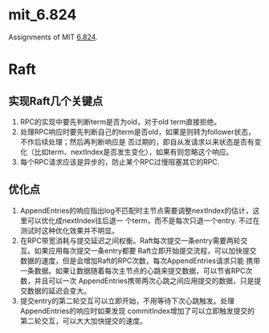 # mit_6.824
Assignments of MIT [6.824](https://pdos.csail.mit.edu/6.824/schedule.html).

# Raft 

## 实现Raft几个关键点

1. RPC的实现中要先判断term是否为old，对于old term直接拒绝。
2. 处理RPC响应时要先判断自己的term是否old，如果是则转为follower状态，不作后续处理；然后再判断响应是
   否过期的，即自从发请求以来状态是否有变化（比如term、nextIndex是否发生变化），如果有则忽略这个响应。
3. 每个RPC请求应该是异步的，防止某个RPC过慢阻塞其它的RPC.

## 优化点

1. AppendEntries的响应指出log不匹配时主节点需要调整nextIndex的估计，这里可以优化成nextIndex往后退一
   个term，而不是每次只退一个entry. 不过在测试时这种优化效果并不明显。
2. 在RPC带宽消耗与提交延迟之间权衡。Raft每次提交一条entry需要两轮交互。如果应用每次提交一条entry都要
   Raft立即开始提交流程，可以加快提交数据的速度，但是会增加Raft的RPC次数，每次AppendEntries请求只能
   携带一条数据。如果让数据随着每次主节点的心跳来提交数据，可以节省RPC次数，并且可以一次
   AppendEntries携带两次心跳之间应用提交的数据，只是提交数据的延迟会变大。
3. 提交entry的第二轮交互可以立即开始，不用等待下次心跳触发。处理AppendEntries的响应时如果发现
   commitIndex增加了可以立即触发提交的第二轮交互，可以大大加快提交的速度。
   
